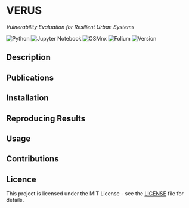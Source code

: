 # VERUS

_Vulnerability Evaluation for Resilient Urban Systems_

![Python](https://img.shields.io/badge/Python-3.8%2B-blue?style=for-the-badge&logo=python)
![Jupyter Notebook](https://img.shields.io/badge/Jupyter-Notebook-orange?style=for-the-badge&logo=jupyter)
![OSMnx](https://img.shields.io/badge/OSMnx-1.1.1-blue?style=for-the-badge&logo=openstreetmap)
![Folium](https://img.shields.io/badge/Folium-0.12.1-green?style=for-the-badge&logo=folium)
![Version](https://img.shields.io/badge/version-1.0.0-blue?style=for-the-badge&logo=github)

## Description

## Publications

## Installation

## Reproducing Results

## Usage

## Contributions

## Licence

This project is licensed under the MIT License - see the [LICENSE](LICENSE) file for details.
